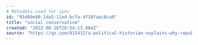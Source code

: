 ```yaml
---
# Metadata used for sync
id: "95d09e80-1da5-11ed-bcfa-4f10faac6ca0"
title: "social conservatism"
created: "2022-08-16T20:54:13.864Z"
source: "https://qz.com/831432/a-political-historian-explains-why-republicans-shift-to-alt-right-nationalism-could-backfire/"
---
```

